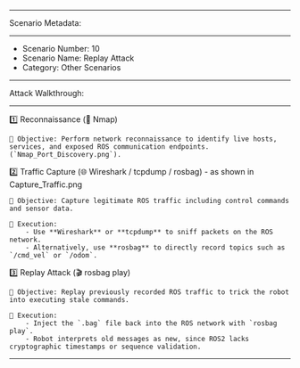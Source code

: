 -------------------------------------------------------------------------------------------------------------------------

Scenario Metadata:

-------------------------------------------------------------------------------------------------------------------------
- Scenario Number: 10
- Scenario Name: Replay Attack
- Category: Other Scenarios

-------------------------------------------------------------------------------------------------------------------------

Attack Walkthrough:

-------------------------------------------------------------------------------------------------------------------------

1️⃣ Reconnaissance (🔎 Nmap)


	🎯 Objective: Perform network reconnaissance to identify live hosts, services, and exposed ROS communication endpoints. 		              (`Nmap_Port_Discovery.png`).




2️⃣ Traffic Capture (🌐 Wireshark / tcpdump / rosbag) - as shown in Capture_Traffic.png


	🎯 Objective: Capture legitimate ROS traffic including control commands and sensor data.

	🔧 Execution: 
		- Use **Wireshark** or **tcpdump** to sniff packets on the ROS network.   
		- Alternatively, use **rosbag** to directly record topics such as `/cmd_vel` or `/odom`.  



3️⃣ Replay Attack (🎬 rosbag play)


	🎯 Objective: Replay previously recorded ROS traffic to trick the robot into executing stale commands.

	🔧 Execution:
		- Inject the `.bag` file back into the ROS network with `rosbag play`.   
		- Robot interprets old messages as new, since ROS2 lacks cryptographic timestamps or sequence validation.   

-------------------------------------------------------------------------------------------------------------------------